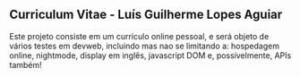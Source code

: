 Curriculum Vitae - Luís Guilherme Lopes Aguiar
-----------------
Este projeto consiste em um currículo online pessoal, e será objeto de vários testes em devweb, incluindo mas nao se limitando a: hospedagem online, nightmode, display em inglês, javascript DOM e, possivelmente, APIs também!